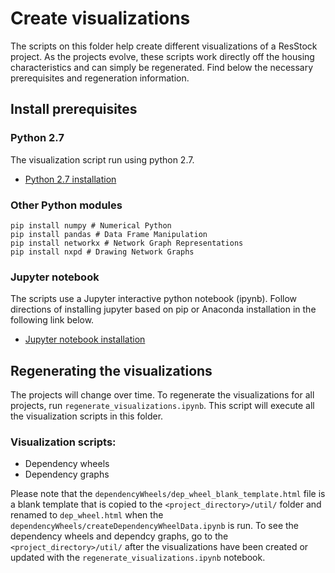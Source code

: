 # Create visualizations

The scripts on this folder help create different visualizations of a ResStock project.  As the projects evolve, these scripts work directly off the housing characteristics and can simply be regenerated.  Find below the necessary prerequisites and regeneration information.

## Install prerequisites

### Python 2.7

The visualization script run using python 2.7.

 - [Python 2.7 installation](https://www.python.org/downloads/)

### Other Python modules

```
pip install numpy # Numerical Python
pip install pandas # Data Frame Manipulation
pip install networkx # Network Graph Representations
pip install nxpd # Drawing Network Graphs
```

### Jupyter notebook

The scripts use a Jupyter interactive python notebook (ipynb).  Follow directions of installing jupyter based on pip or Anaconda installation in the following link below.

- [Jupyter notebook installation](https://jupyter.org/install)

## Regenerating the visualizations

The projects will change over time. To regenerate the visualizations for all projects, run `regenerate_visualizations.ipynb`.  This script will execute all the visualization scripts in this folder.

### Visualization scripts:

- Dependency wheels
- Dependency graphs

Please note that the `dependencyWheels/dep_wheel_blank_template.html` file is a blank template that is copied to the `<project_directory>/util/` folder and renamed to `dep_wheel.html` when the `dependencyWheels/createDependencyWheelData.ipynb` is run.  To see the dependency wheels and dependcy graphs, go to the `<project_directory>/util/` after the visualizations have been created or updated with the `regenerate_visualizations.ipynb` notebook.